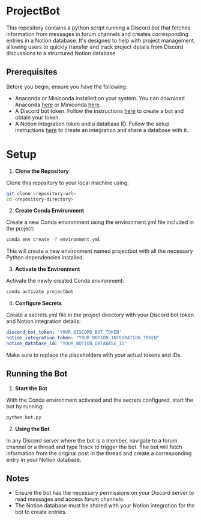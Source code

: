 # ProjectBot

This repository contains a python script running a Discord bot that fetches information from messages in forum channels and creates corresponding entries in a Notion database. It's designed to help with project management, allowing users to quickly transfer and track project details from Discord discussions to a structured Notion database.

## Prerequisites
Before you begin, ensure you have the following:

- Anaconda or Miniconda installed on your system. You can download Anaconda [here](https://www.anaconda.com/products/individual) or Miniconda [here](https://docs.conda.io/en/latest/miniconda.html).
- A Discord bot token. Follow the instructions [here](https://discordpy.readthedocs.io/en/latest/discord.html) to create a bot and obtain your token.
- A Notion integration token and a database ID. Follow the setup instructions [here](https://developers.notion.com/docs/getting-started) to create an integration and share a database with it.

# Setup
1. **Clone the Repository**

Clone this repository to your local machine using:

```sh
git clone <repository-url>
cd <repository-directory>
```

2. **Create Conda Environment**

Create a new Conda environment using the environment.yml file included in the project:

```sh
conda env create -f environment.yml
```

This will create a new environment named projectbot with all the necessary Python dependencies installed.

3. **Activate the Environment**

Activate the newly created Conda environment:

```sh
conda activate projectbot
```

4. **Configure Secrets**

Create a secrets.yml file in the project directory with your Discord bot token and Notion integration details:

```yaml
discord_bot_token: "YOUR_DISCORD_BOT_TOKEN"
notion_integration_token: "YOUR_NOTION_INTEGRATION_TOKEN"
notion_database_id: "YOUR_NOTION_DATABASE_ID"
```

Make sure to replace the placeholders with your actual tokens and IDs.

## Running the Bot
1. **Start the Bot**

With the Conda environment activated and the secrets configured, start the bot by running:

```sh
python bot.py
```


2. **Using the Bot**

In any Discord server where the bot is a member, navigate to a forum channel or a thread and type !track to trigger the bot. The bot will fetch information from the original post in the thread and create a corresponding entry in your Notion database.

## Notes
- Ensure the bot has the necessary permissions on your Discord server to read messages and access forum channels.
- The Notion database must be shared with your Notion integration for the bot to create entries.